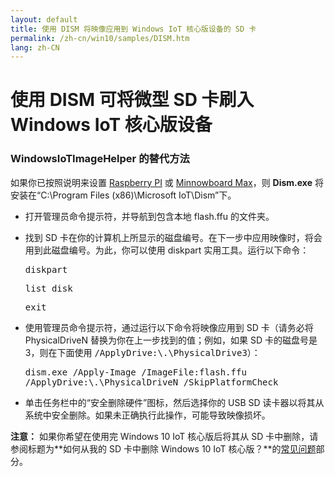 ```yaml
---
layout: default
title: 使用 DISM 将映像应用到 Windows IoT 核心版设备的 SD 卡
permalink: /zh-cn/win10/samples/DISM.htm
lang: zh-CN
---
```


# 使用 DISM 可将微型 SD 卡刷入 Windows IoT 核心版设备

### WindowsIoTImageHelper 的替代方法

如果你已按照说明来设置 [Raspberry PI]({{site.baseurl}}/{{page.lang}}/win10/SetupRPI.htm) 或 [Minnowboard Max]({{site.baseurl}}/{{page.lang}}/win10/SetupMBM.htm)，则 **Dism.exe** 将安装在“C:\\Program Files \(x86\)\\Microsoft IoT\\Dism”下。

* 打开管理员命令提示符，并导航到包含本地 flash.ffu 的文件夹。

* 找到 SD 卡在你的计算机上所显示的磁盘编号。在下一步中应用映像时，将会用到此磁盘编号。为此，你可以使用 diskpart 实用工具。运行以下命令：<br />

	<kbd>diskpart</kbd>

    <kbd>list disk</kbd>

    <kbd>exit</kbd>

* 使用管理员命令提示符，通过运行以下命令将映像应用到 SD 卡（请务必将 PhysicalDriveN 替换为你在上一步找到的值；例如，如果 SD 卡的磁盘号是 3，则在下面使用 <kbd>/ApplyDrive:\\.\\PhysicalDrive3</kbd>）：
	
	<kbd>dism.exe /Apply-Image /ImageFile:<fullpath>flash.ffu /ApplyDrive:\\.\\PhysicalDriveN /SkipPlatformCheck</fullpath></kbd>

* 单击任务栏中的“安全删除硬件”图标，然后选择你的 USB SD 读卡器以将其从系统中安全删除。如果未正确执行此操作，可能导致映像损坏。

**注意：** 如果你希望在使用完 Windows 10 IoT 核心版后将其从 SD 卡中删除，请参阅标题为**如何从我的 SD 卡中删除 Windows 10 IoT 核心版？**的[常见问题]({{site.baseurl}}/{{page.lang}}/Faqs.htm)部分。
